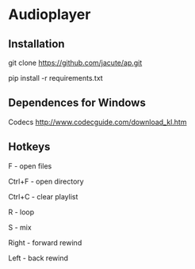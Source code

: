 # Audioplayer


## Installation

git clone https://github.com/jacute/ap.git

pip install -r requirements.txt


## Dependences for Windows

Codecs
http://www.codecguide.com/download_kl.htm


## Hotkeys

F - open files

Ctrl+F - open directory

Ctrl+C - clear playlist

R - loop

S - mix

Right - forward rewind

Left - back rewind
